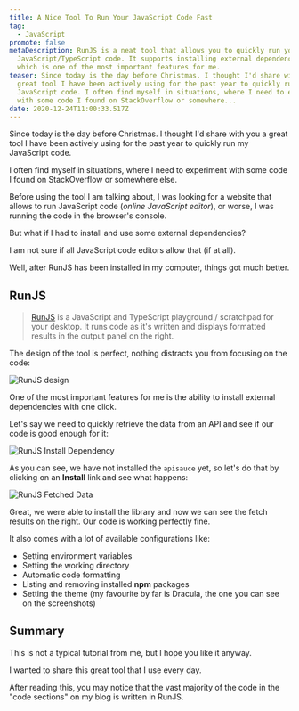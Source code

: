 ```yaml
---
title: A Nice Tool To Run Your JavaScript Code Fast
tag:
  - JavaScript
promote: false
metaDescription: RunJS is a neat tool that allows you to quickly run your
  JavaScript/TypeScript code. It supports installing external dependencies,
  which is one of the most important features for me.
teaser: Since today is the day before Christmas. I thought I'd share with you a
  great tool I have been actively using for the past year to quickly run my
  JavaScript code. I often find myself in situations, where I need to experiment
  with some code I found on StackOverflow or somewhere...
date: 2020-12-24T11:00:33.517Z
---
```

Since today is the day before Christmas. I thought I'd share with you a great tool I have been actively using for the past year to quickly run my JavaScript code.

I often find myself in situations, where I need to experiment with some code I found on StackOverflow or somewhere else.

Before using the tool I am talking about, I was looking for a website that allows to run JavaScript code (*online JavaScript editor*), or worse, I was running the code in the browser's console.

But what if I had to install and use some external dependencies?

I am not sure if all JavaScript code editors allow that (if at all).

Well, after RunJS has been installed in my computer, things got much better.

## RunJS

> [RunJS](https://runjs.dev/) is a JavaScript and TypeScript playground / scratchpad for your desktop. It runs code as it's written and displays formatted results in the output panel on the right.

The design of the tool is perfect, nothing distracts you from focusing on the code:

![RunJS design](/img/screenshot-2020-12-24-at-12.12.44.png "RunJS design")

One of the most important features for me is the ability to install external dependencies with one click.

Let's say we need to quickly retrieve the data from an API and see if our code is good enough for it:

![RunJS Install Dependency](/img/screenshot-2020-12-24-at-12.23.38.png "RunJS Install Dependency")

As you can see, we have not installed the `apisauce` yet, so let's do that by clicking on an **Install** link and see what happens:

![RunJS Fetched Data](/img/screenshot-2020-12-24-at-12.24.13.png "RunJS Fetched Data")

Great, we were able to install the library and now we can see the fetch results on the right. Our code is working perfectly fine.

It also comes with a lot of available configurations like:

* Setting environment variables
* Setting the working directory
* Automatic code formatting
* Listing and removing installed **npm** packages
* Setting the theme (my favourite by far is Dracula, the one you can see on the screenshots)

## Summary

This is not a typical tutorial from me, but I hope you like it anyway.

I wanted to share this great tool that I use every day.

After reading this, you may notice that the vast majority of the code in the "code sections" on my blog is written in RunJS.